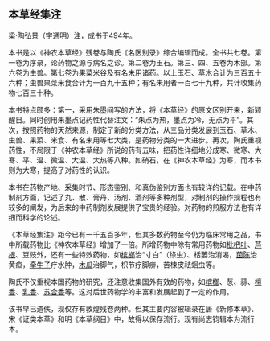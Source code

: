 ## 本草经集注

梁·陶弘景（字通明）注，成书于494年。

本书是以《神农本草经》残卷与陶氏《名医别录》综合编辑而成。全书共七卷。第一卷为序录，论药物之源与病名之诊。第二卷为玉石。第三、四、五卷为木部。第六卷为虫兽。第七卷为果菜米谷及有名未用诸药。以上玉石、草木合计为三百五十六种；虫兽果菜米食合计为一百九十五种；有名未用者一百七十九种，共计收集药物七百三十种。

本书特点颇多：第一，采用朱墨间写的方法，将《本草经》的原文区别开来，新颖醒目。同时创用朱墨点记药性代替注文：“朱点为热，墨点为冷，无点为平”。其次，按照药物的天然来源，制定了新的分类方法，从三品分类发展到玉石、草木、虫兽、果菜、米食、有名未用等七大类，是药物分类的一大进步。再次，陶氏重视药性，不局限于《神农本草经》所说的药有五味，把药性详细地分成寒、微寒、大寒、平、温、微温、大温、大热等八种。如硝石，在《神农本草经》为寒，而本书则为大寒，提高了对药性的认识。

本书在药物产地、采集时节、形态鉴别、和真伪鉴别方面也有较详的记载。在中药制剂方面，记述了丸、散、膏丹、汤剂、酒剂等多种剂型，对制剂的操作规程也有较多的阐发，为后来的中药制剂发展提供了宝贵的经验。对药物的煎服方法也有详细而科学的论述。

《本草经集注》距今已有一千五百多年，但其多数药物至今仍为临床常用之品，书中所载药物比《神农本草经》增加了一倍。所增药物中除有常用药物如[枇杷叶](https://www.gmzyjc.com/read/bc/bc16-0.3.9.0.0.md)、[芦根](https://www.gmzyjc.com/read/bc/bc03-0.1.4.0.0.md)、豆豉外，还有一些特效药物，如[槟榔](https://www.gmzyjc.com/read/bc/bc15-0.0.2.0.0.md)治“寸白”（绦虫）、栝蒌治消渴，[茵陈](https://www.gmzyjc.com/read/bc/bc05-0.0.15.0.0.md)治黄疸，[牵牛子](https://www.gmzyjc.com/read/bc/bc02-0.3.6.0.0.md)疗水肿，[木瓜](https://www.gmzyjc.com/read/bc/bc06-0.0.5.0.0.md)治脚气，枳节疗脚痹，苦楝皮祛蛔虫等。

陶氏不仅重视本国药物的研究，还注意收集国外有效的药物，如[槟榔](https://www.gmzyjc.com/read/bc/bc15-0.0.2.0.0.md)、葱、蒜、[檀香](https://www.gmzyjc.com/read/bc/bc11-0.0.10.0.0.md)、[乳香](https://www.gmzyjc.com/read/bc/bc12-0.0.13.0.0.md)、[苏合香](https://www.gmzyjc.com/read/bc/bc08-0.0.4.0.0.md)等。这对后世药物学的丰富和发展起到了一定的作用。

该书早已遗佚，现仅存有敦煌残卷两种。但其主要内容被辑录在唐《新修本草》、宋《证类本草》和明《本草纲目》中，故得以保存流行。现有尚志钧辑本为流行本。
